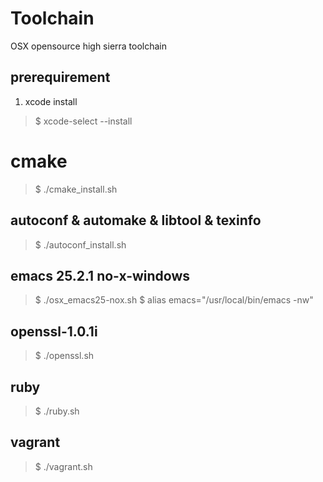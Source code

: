 Toolchain
=========

OSX opensource high sierra toolchain

## prerequirement
1. xcode install
> $ xcode-select --install

# cmake
> $ ./cmake_install.sh

## autoconf & automake & libtool & texinfo
> $ ./autoconf_install.sh

## emacs 25.2.1 no-x-windows 
> $ ./osx_emacs25-nox.sh 
> $ alias emacs="/usr/local/bin/emacs -nw"


## openssl-1.0.1i
> $ ./openssl.sh

## ruby
> $ ./ruby.sh

## vagrant
> $ ./vagrant.sh
